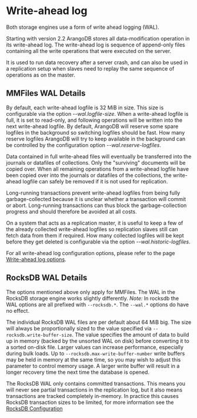 Write-ahead log
===============

Both storage engines use a form of write ahead logging (WAL).  

Starting with version 2.2 ArangoDB stores all data-modification operation in
its write-ahead log. The write-ahead log is sequence of append-only files containing
all the write operations that were executed on the server.

It is used to run data recovery after a server crash, and can also be used in
a replication setup when slaves need to replay the same sequence of operations as
on the master.

MMFiles WAL Details
-------------------

By default, each write-ahead logfile is 32 MiB in size. This size is configurable via the
option *--wal.logfile-size*.
When a write-ahead logfile is full, it is set to read-only, and following operations will
be written into the next write-ahead logfile. By default, ArangoDB will reserve some
spare logfiles in the background so switching logfiles should be fast. How many reserve
logfiles ArangoDB will try to keep available in the background can be controlled by the
configuration option *--wal.reserve-logfiles*.

Data contained in full write-ahead files will eventually be transferred into the journals or
datafiles of collections. Only the "surviving" documents will be copied over. When all
remaining operations from a write-ahead logfile have been copied over into the journals
or datafiles of the collections, the write-ahead logfile can safely be removed if it is
not used for replication.

Long-running transactions prevent write-ahead logfiles from being fully garbage-collected
because it is unclear whether a transaction will commit or abort. Long-running transactions
can thus block the garbage-collection progress and should therefore be avoided at 
all costs.

On a system that acts as a replication master, it is useful to keep a few of the 
already collected write-ahead logfiles so replication slaves still can fetch data from
them if required. How many collected logfiles will be kept before they get deleted is
configurable via the option *--wal.historic-logfiles*.

For all write-ahead log configuration options, please refer to the page [Write-ahead log options](../Administration/Configuration/Wal.md).


RocksDB WAL Details
-------------------

The options mentioned above only apply for MMFiles. The WAL in the RocksDB storage engine
works slightly differently. 
_Note:_ In rocksdb the WAL options are all prefixed with
`--rocksdb.*`. The `--wal.*` options do have no effect.

The individual RocksDB WAL files are per default about 64 MiB big. The size will always be proportionally
sized to the value specified via `--rocksdb.write-buffer-size`. The value specifies the amount of 
data to build up in memory (backed by the unsorted WAL on disk) before converting it to a sorted on-disk file.
Larger values can increase performance, especially during bulk loads. Up to `--rocksdb.max-write-buffer-number` 
write buffers may be held in memory at the same time, so you may wish to adjust this parameter to control memory usage. A larger write buffer will result in a longer recovery time  the next time the database is opened.

The RocksDB WAL only contains committed transactions. This means you will never see partial transactions
in the replication log, but it also means transactions are tracked completely in-memory. In practice 
this causes RocksDB transaction sizes to be limited, for more information see the [RocksDB Configuration](../Administration/Configuration/RocksDB.md)
